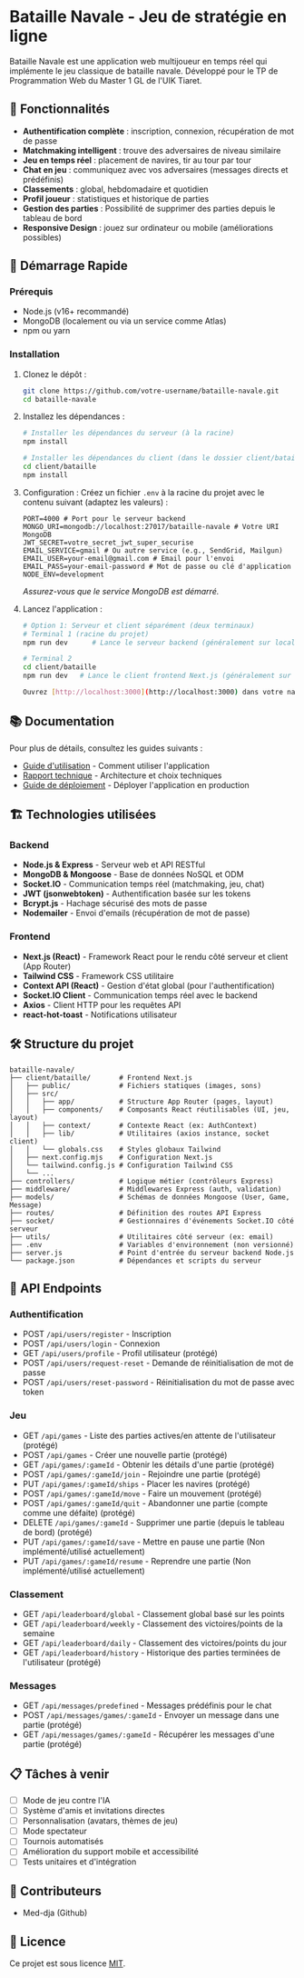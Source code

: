 # Bataille Navale - Jeu de stratégie en ligne

Bataille Navale est une application web multijoueur en temps réel qui implémente le jeu classique de bataille navale. Développé pour le TP de Programmation Web du Master 1 GL de l'UIK Tiaret.

<!-- ![Aperçu du jeu Bataille Navale](https://example.com/preview-image.jpg) -->

## 🌟 Fonctionnalités

- **Authentification complète** : inscription, connexion, récupération de mot de passe
- **Matchmaking intelligent** : trouve des adversaires de niveau similaire
- **Jeu en temps réel** : placement de navires, tir au tour par tour
- **Chat en jeu** : communiquez avec vos adversaires (messages directs et prédéfinis)
- **Classements** : global, hebdomadaire et quotidien
- **Profil joueur** : statistiques et historique de parties
- **Gestion des parties** : Possibilité de supprimer des parties depuis le tableau de bord
- **Responsive Design** : jouez sur ordinateur ou mobile (améliorations possibles)

## 🚀 Démarrage Rapide

### Prérequis

- Node.js (v16+ recommandé)
- MongoDB (localement ou via un service comme Atlas)
- npm ou yarn

### Installation

1. Clonez le dépôt :
   ```bash
   git clone https://github.com/votre-username/bataille-navale.git
   cd bataille-navale
   ```

2. Installez les dépendances :
   ```bash
   # Installer les dépendances du serveur (à la racine)
   npm install
   
   # Installer les dépendances du client (dans le dossier client/bataille)
   cd client/bataille
   npm install
   
   ```



3. Configuration :
   Créez un fichier `.env` à la racine du projet avec le contenu suivant (adaptez les valeurs) :
   ```
   PORT=4000 # Port pour le serveur backend
   MONGO_URI=mongodb://localhost:27017/bataille-navale # Votre URI MongoDB
   JWT_SECRET=votre_secret_jwt_super_securise
   EMAIL_SERVICE=gmail # Ou autre service (e.g., SendGrid, Mailgun)
   EMAIL_USER=your-email@gmail.com # Email pour l'envoi
   EMAIL_PASS=your-email-password # Mot de passe ou clé d'application
   NODE_ENV=development
   ```
   *Assurez-vous que le service MongoDB est démarré.*

4. Lancez l'application :
   ```bash
   # Option 1: Serveur et client séparément (deux terminaux)
   # Terminal 1 (racine du projet)
   npm run dev      # Lance le serveur backend (généralement sur localhost:4000)
   
   # Terminal 2 
   cd client/bataille
   npm run dev   # Lance le client frontend Next.js (généralement sur localhost:3000)

   Ouvrez [http://localhost:3000](http://localhost:3000) dans votre navigateur.

## 📚 Documentation

Pour plus de détails, consultez les guides suivants :

- [Guide d'utilisation](./docs/user-guide.md) - Comment utiliser l'application
- [Rapport technique](./docs/technical-report.md) - Architecture et choix techniques
- [Guide de déploiement](./docs/deployment-guide.md) - Déployer l'application en production

## 🏗️ Technologies utilisées

### Backend
- **Node.js & Express** - Serveur web et API RESTful
- **MongoDB & Mongoose** - Base de données NoSQL et ODM
- **Socket.IO** - Communication temps réel (matchmaking, jeu, chat)
- **JWT (jsonwebtoken)** - Authentification basée sur les tokens
- **Bcrypt.js** - Hachage sécurisé des mots de passe
- **Nodemailer** - Envoi d'emails (récupération de mot de passe)

### Frontend
- **Next.js (React)** - Framework React pour le rendu côté serveur et client (App Router)
- **Tailwind CSS** - Framework CSS utilitaire
- **Context API (React)** - Gestion d'état global (pour l'authentification)
- **Socket.IO Client** - Communication temps réel avec le backend
- **Axios** - Client HTTP pour les requêtes API
- **react-hot-toast** - Notifications utilisateur

## 🛠️ Structure du projet

```
bataille-navale/
├── client/bataille/       # Frontend Next.js
│   ├── public/            # Fichiers statiques (images, sons)
│   ├── src/
│   │   ├── app/           # Structure App Router (pages, layout)
│   │   ├── components/    # Composants React réutilisables (UI, jeu, layout)
│   │   ├── context/       # Contexte React (ex: AuthContext)
│   │   ├── lib/           # Utilitaires (axios instance, socket client)
│   │   └── globals.css    # Styles globaux Tailwind
│   ├── next.config.mjs    # Configuration Next.js
│   └── tailwind.config.js # Configuration Tailwind CSS
│   └── ...
├── controllers/           # Logique métier (contrôleurs Express)
├── middleware/            # Middlewares Express (auth, validation)
├── models/                # Schémas de données Mongoose (User, Game, Message)
├── routes/                # Définition des routes API Express
├── socket/                # Gestionnaires d'événements Socket.IO côté serveur
├── utils/                 # Utilitaires côté serveur (ex: email)
├── .env                   # Variables d'environnement (non versionné)
├── server.js              # Point d'entrée du serveur backend Node.js
└── package.json           # Dépendances et scripts du serveur
```

## 📝 API Endpoints

### Authentification
- POST `/api/users/register` - Inscription
- POST `/api/users/login` - Connexion
- GET `/api/users/profile` - Profil utilisateur (protégé)
- POST `/api/users/request-reset` - Demande de réinitialisation de mot de passe
- POST `/api/users/reset-password` - Réinitialisation du mot de passe avec token

### Jeu
- GET `/api/games` - Liste des parties actives/en attente de l'utilisateur (protégé)
- POST `/api/games` - Créer une nouvelle partie (protégé)
- GET `/api/games/:gameId` - Obtenir les détails d'une partie (protégé)
- POST `/api/games/:gameId/join` - Rejoindre une partie (protégé)
- PUT `/api/games/:gameId/ships` - Placer les navires (protégé)
- POST `/api/games/:gameId/move` - Faire un mouvement (protégé)
- POST `/api/games/:gameId/quit` - Abandonner une partie (compte comme une défaite) (protégé)
- DELETE `/api/games/:gameId` - Supprimer une partie (depuis le tableau de bord) (protégé)
- PUT `/api/games/:gameId/save` - Mettre en pause une partie (Non implémenté/utilisé actuellement)
- PUT `/api/games/:gameId/resume` - Reprendre une partie (Non implémenté/utilisé actuellement)

### Classement
- GET `/api/leaderboard/global` - Classement global basé sur les points
- GET `/api/leaderboard/weekly` - Classement des victoires/points de la semaine
- GET `/api/leaderboard/daily` - Classement des victoires/points du jour
- GET `/api/leaderboard/history` - Historique des parties terminées de l'utilisateur (protégé)

### Messages
- GET `/api/messages/predefined` - Messages prédéfinis pour le chat
- POST `/api/messages/games/:gameId` - Envoyer un message dans une partie (protégé)
- GET `/api/messages/games/:gameId` - Récupérer les messages d'une partie (protégé)


## 📋 Tâches à venir

- [ ] Mode de jeu contre l'IA
- [ ] Système d'amis et invitations directes
- [ ] Personnalisation (avatars, thèmes de jeu)
- [ ] Mode spectateur
- [ ] Tournois automatisés
- [ ] Amélioration du support mobile et accessibilité
- [ ] Tests unitaires et d'intégration

## 👥 Contributeurs

- Med-dja (Github)

## 📄 Licence

Ce projet est sous licence [MIT](LICENSE).
